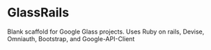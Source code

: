 GlassRails
==========

Blank scaffold for Google Glass projects.
Uses Ruby on rails, Devise, Omniauth, Bootstrap, and Google-API-Client
